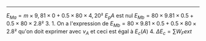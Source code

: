 
___
$E_{Ma}=m \times 9,81 \times 0 + 0.5 \times 80 \times 4,20²$
$E_{p}A$ est nul
$E_{Mb}=80\times9.81\times0.5+0.5\times80\times 2.8²$
3. 
	1. On a l'expression de $E_{Mb}=80\times9.81\times0.5+0.5\times80\times 2.8²$ qu'on doit exprimer avec $v_A$ et ceci est égal à $E_c(A)$ 
4. $\Delta E_{c}= \sum{W}_{F}ext$  
	
